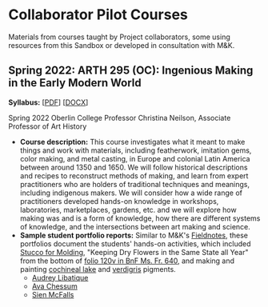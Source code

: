 # Collaborator Pilot Courses
Materials from courses taught by Project collaborators, some using resources from this Sandbox or developed in consultation with M&K.

## Spring 2022: ARTH 295 (OC): Ingenious Making in the Early Modern World

**Syllabus:** \[[PDF](sp22_nielson_christina_syllabus-arth-295_ingenious-making_web-version.pdf)\] \[[DOCX](sp22_nielson_christina_syllabus-arth-295_ingenious-making_web-version.docx)\]

Spring 2022
Oberlin College
Professor Christina Neilson, Associate Professor of Art History
- **Course description:** This course investigates what it meant to make things and work with materials, including featherwork, imitation gems, color making, and metal casting, in Europe and colonial Latin America between around 1350 and 1650. We will follow historical descriptions and recipes to reconstruct methods of making, and learn from expert practitioners who are holders of traditional techniques and meanings, including indigenous makers. We will consider how a wide range of practitioners developed hands-on knowledge in workshops, laboratories, marketplaces, gardens, etc. and we will explore how making was and is a form of knowledge, how there are different systems of knowledge, and the intersections between art making and science.
- **Sample student portfolio reports:**
Similar to M&K's [Fieldnotes](https://fieldnotes.makingandknowing.org/), these portfolios document the students' hands-on activities, which included [Stucco for Molding](stucco-assignment.md), "Keeping Dry Flowers in the Same State all Year" from the bottom of [folio 120v in BnF Ms. Fr. 640](https://edition640.makingandknowing.org/#/folios/120v/f/120v/tl), and making and painting [cochineal lake](pigment-cochineal-lake_assignment.md) and [verdigris](verdigris-assignment.md) pigments.
     - [Audrey Libatique](https://oberlin.digication.com/audrey-libatique-ingenious-making/home)
     - [Ava Chessum](https://oberlin.digication.com/audrey-libatique-ingenious-making/home)
     - [Sien McFalls](https://oberlin.digication.com/sien-mcfalls-journal-arth295/home)
